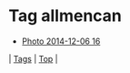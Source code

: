 <!--
title: Tag allmencan
date: 2020-06-28T15:26:58.362Z
tags:
-->
# Tag allmencan

 * [Photo 2014-12-06 16](104496692334.md)

| [Tags](tags.md) | [Top](index.md) |
